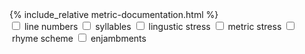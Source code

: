 
<div id="contents-metric-header"></div>

<div id="documentation-metric">
{% include_relative metric-documentation.html %}
</div>

<div class="options">
<input id="check-linenum" onchange="toggleLinenum(event)" type=checkbox>&nbsp;<span title="alt/option-l">line numbers</span>
<input id="check-syllable" onchange="toggleSyllable(event)" type=checkbox>&nbsp;<span title="alt/option-s">syllables</span>
<input id="check-stress" onchange="toggleStress(event)" type=checkbox>&nbsp;<span title="alt/option-t">lingustic&nbsp;stress</span>
<input id="check-metric-stress" onchange="toggleMetricStress(event)" type=checkbox>&nbsp;<span title="alt/option-m">metric&nbsp;stress</span>
<input id="check-rhyme" onchange="toggleRhyme(event)" type=checkbox>&nbsp;<span title="alt/option-r">rhyme scheme</span>
<input id="check-enjambment" onchange="toggleEnjambment(event)" type=checkbox>&nbsp;<span title="alt/option-j">enjambments</span>
</div>

<!--
<input onchange="toggleSyllableCount(event)", type=checkbox>&nbsp;count
<input onchange="toggleElision(event)", type=checkbox>&nbsp;elision
<input onchange="toggleGrid(event)", type=checkbox>&nbsp;grid
-->

<div id="status"></div>

<div id="contents-metric"></div>

<center><textarea oninput="updateDisplay(event)" onkeydown="handleTabKeyPressInTextArea(event)" id="editor" style="display:none;"></textarea></center>

<div style='margin-bottom:200px;'></div>

<script>

function updateDisplay(event) {
console.warn("UPDATE DISPLAY", event);
	displayMetricTextareaContents();
}

function handleTabKeyPressInTextArea(e) {
	console.warn("KEY", e.key);
	if (e.key === "Tab") {
		e.preventDefault(); // Prevent the default tab behavior
            
		var textarea = e.target;
		var start = textarea.selectionStart;
		var end = textarea.selectionEnd;
            
		// Insert a tab character at the current cursor position
		var tabCharacter = "\t";
		textarea.value = textarea.value.substring(0, start) + tabCharacter + textarea.value.substring(end);
            
		// Move the cursor to the end of the inserted tab
		textarea.selectionStart = textarea.selectionEnd = start + tabCharacter.length;
	} else if (e.key == "ArrowRight") {
		e.stopPropagation();
	} else if (e.key == "ArrowLeft") {
		e.stopPropagation();
	} else if (e.key == "ArrowUp") {
		e.stopPropagation();
	} else if (e.key == "ArrowDown") {
		e.stopPropagation();
	}
}

</script>



